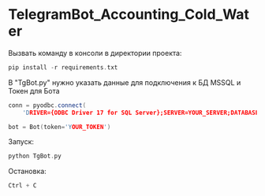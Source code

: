 # TelegramBot_Accounting_Cold_Water

Вызвать команду в консоли в директории проекта:
```cpp
pip install -r requirements.txt
```
В "TgBot.py" нужно указать данные для подключения к БД MSSQL и Токен для Бота
```cpp
conn = pyodbc.connect(
    'DRIVER={ODBC Driver 17 for SQL Server};SERVER=YOUR_SERVER;DATABASE=YOUR_DATABASE;Trusted_Connection=yes')
```
```cpp
bot = Bot(token='YOUR_TOKEN')
```
Запуск:
```cpp
python TgBot.py
```
Остановка:
```cpp
Ctrl + C
```

